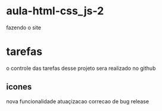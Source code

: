 # aula-html-css_js-2
fazendo o site


# tarefas
 o controle das tarefas desse projeto sera realizado no github

 ## icones

nova funcionalidade
atuaçizacao 
correcao de bug
release